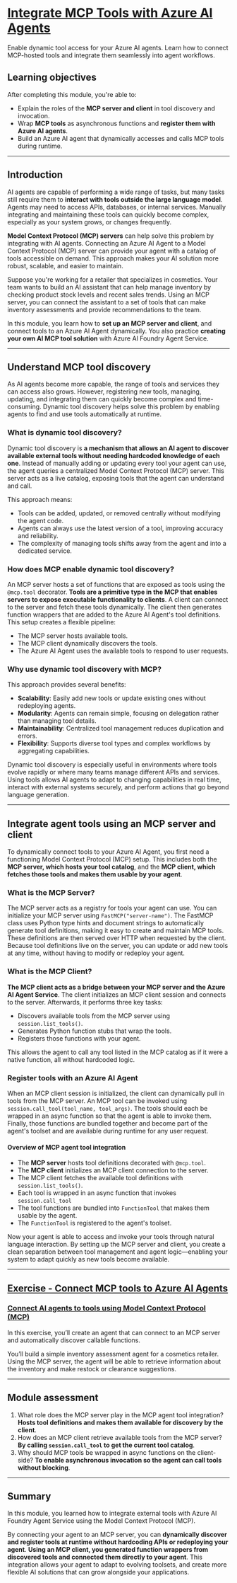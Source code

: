 # [Integrate MCP Tools with Azure AI Agents](https://learn.microsoft.com/en-us/training/modules/connect-agent-to-mcp-tools/)

Enable dynamic tool access for your Azure AI agents. Learn how to connect MCP-hosted tools and integrate them seamlessly into agent workflows.

## Learning objectives

After completing this module, you're able to:

- Explain the roles of the **MCP server and client** in tool discovery and invocation.
- Wrap **MCP tools** as asynchronous functions and **register them with Azure AI agents**.
- Build an Azure AI agent that dynamically accesses and calls MCP tools during runtime.

---

## Introduction

AI agents are capable of performing a wide range of tasks, but many tasks still require them to **interact with tools outside the large language model**. Agents may need to access APIs, databases, or internal services. Manually integrating and maintaining these tools can quickly become complex, especially as your system grows, or changes frequently.

**Model Context Protocol (MCP) servers** can help solve this problem by integrating with AI agents. Connecting an Azure AI Agent to a Model Context Protocol (MCP) server can provide your agent with a catalog of tools accessible on demand. This approach makes your AI solution more robust, scalable, and easier to maintain.

Suppose you're working for a retailer that specializes in cosmetics. Your team wants to build an AI assistant that can help manage inventory by checking product stock levels and recent sales trends. Using an MCP server, you can connect the assistant to a set of tools that can make inventory assessments and provide recommendations to the team.

In this module, you learn how to **set up an MCP server and client**, and connect tools to an Azure AI Agent dynamically. You also practice **creating your own AI MCP tool solution** with Azure AI Foundry Agent Service.

---

## Understand MCP tool discovery

As AI agents become more capable, the range of tools and services they can access also grows. However, registering new tools, managing, updating, and integrating them can quickly become complex and time-consuming. Dynamic tool discovery helps solve this problem by enabling agents to find and use tools automatically at runtime.

### What is dynamic tool discovery?

Dynamic tool discovery is **a mechanism that allows an AI agent to discover available external tools without needing hardcoded knowledge of each one**. Instead of manually adding or updating every tool your agent can use, the agent queries a centralized Model Context Protocol (MCP) server. This server acts as a live catalog, exposing tools that the agent can understand and call.

This approach means:

- Tools can be added, updated, or removed centrally without modifying the agent code.
- Agents can always use the latest version of a tool, improving accuracy and reliability.
- The complexity of managing tools shifts away from the agent and into a dedicated service.

### How does MCP enable dynamic tool discovery?

An MCP server hosts a set of functions that are exposed as tools using the `@mcp.tool` decorator. **Tools are a primitive type in the MCP that enables servers to expose executable functionality to clients**. A client can connect to the server and fetch these tools dynamically. The client then generates function wrappers that are added to the Azure AI Agent's tool definitions. This setup creates a flexible pipeline:

- The MCP server hosts available tools.
- The MCP client dynamically discovers the tools.
- The Azure AI Agent uses the available tools to respond to user requests.

### Why use dynamic tool discovery with MCP?

This approach provides several benefits:

- **Scalability**: Easily add new tools or update existing ones without redeploying agents.
- **Modularity**: Agents can remain simple, focusing on delegation rather than managing tool details.
- **Maintainability**: Centralized tool management reduces duplication and errors.
- **Flexibility**: Supports diverse tool types and complex workflows by aggregating capabilities.

Dynamic tool discovery is especially useful in environments where tools evolve rapidly or where many teams manage different APIs and services. Using tools allows AI agents to adapt to changing capabilities in real time, interact with external systems securely, and perform actions that go beyond language generation.

---

## Integrate agent tools using an MCP server and client

To dynamically connect tools to your Azure AI Agent, you first need a functioning Model Context Protocol (MCP) setup. This includes both the **MCP server, which hosts your tool catalog**, and the **MCP client, which fetches those tools and makes them usable by your agent**.

### What is the MCP Server?

The MCP server acts as a registry for tools your agent can use. You can initialize your MCP server using `FastMCP("server-name")`. The FastMCP class uses Python type hints and document strings to automatically generate tool definitions, making it easy to create and maintain MCP tools. These definitions are then served over HTTP when requested by the client. Because tool definitions live on the server, you can update or add new tools at any time, without having to modify or redeploy your agent.

### What is the MCP Client?

**The MCP client acts as a bridge between your MCP server and the Azure AI Agent Service**. The client initializes an MCP client session and connects to the server. Afterwards, it performs three key tasks:

- Discovers available tools from the MCP server using `session.list_tools()`.
- Generates Python function stubs that wrap the tools.
- Registers those functions with your agent.

This allows the agent to call any tool listed in the MCP catalog as if it were a native function, all without hardcoded logic.

### Register tools with an Azure AI Agent

When an MCP client session is initialized, the client can dynamically pull in tools from the MCP server. An MCP tool can be invoked using `session.call_tool(tool_name, tool_args)`. The tools should each be wrapped in an async function so that the agent is able to invoke them. Finally, those functions are bundled together and become part of the agent's toolset and are available during runtime for any user request.

#### Overview of MCP agent tool integration

- The **MCP server** hosts tool definitions decorated with `@mcp.tool`.
- The **MCP client** initializes an MCP client connection to the server.
- The MCP client fetches the available tool definitions with `session.list_tools()`.
- Each tool is wrapped in an async function that invokes `session.call_tool`
- The tool functions are bundled into `FunctionTool` that makes them usable by the agent.
- The `FunctionTool` is registered to the agent's toolset.

Now your agent is able to access and invoke your tools through natural language interaction. By setting up the MCP server and client, you create a clean separation between tool management and agent logic—enabling your system to adapt quickly as new tools become available.

---

## [Exercise - Connect MCP tools to Azure AI Agents](https://learn.microsoft.com/en-us/training/modules/connect-agent-to-mcp-tools/4-exercise)

### [Connect AI agents to tools using Model Context Protocol (MCP)](https://microsoftlearning.github.io/mslearn-ai-agents/Instructions/07-use-agent-tools-with-mcp.html)

In this exercise, you’ll create an agent that can connect to an MCP server and automatically discover callable functions.

You’ll build a simple inventory assessment agent for a cosmetics retailer. Using the MCP server, the agent will be able to retrieve information about the inventory and make restock or clearance suggestions.

---

## Module assessment

1. What role does the MCP server play in the MCP agent tool integration? **Hosts tool definitions and makes them available for discovery by the client**.
2. How does an MCP client retrieve available tools from the MCP server? **By calling `session.call_tool` to get the current tool catalog**.
3. Why should MCP tools be wrapped in async functions on the client-side? **To enable asynchronous invocation so the agent can call tools without blocking**.

---

## Summary

In this module, you learned how to integrate external tools with Azure AI Foundry Agent Service using the Model Context Protocol (MCP).

By connecting your agent to an MCP server, you can **dynamically discover and register tools at runtime without hardcoding APIs or redeploying your agent**. **Using an MCP client, you generated function wrappers from discovered tools and connected them directly to your agent**. This integration allows your agent to adapt to evolving toolsets, and create more flexible AI solutions that can grow alongside your applications.
